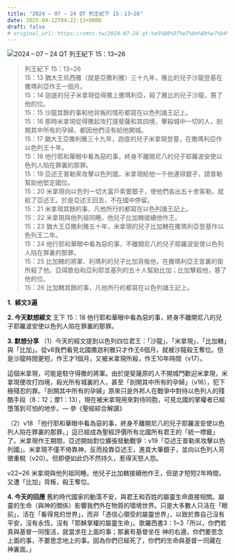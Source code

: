```yaml
---
title: "2024 – 07 – 24 QT 列王紀下 15：13~26"
date: 2025-04-12T04:22:13+0800
draft: false
# original_url: https://cmtc.tw/2024-07-24-qt-%e5%88%97%e7%8e%8b%e7%b4%80%e4%b8%8b-15%ef%bc%9a1326
---
```


![2024 – 07 – 24 QT 列王紀下 15：13\~26](/images/qt.jpg  "2024 – 07 – 24 QT 列王紀下 15：13\~26")

> 列王紀下 15：13\~26  
> 15：13 猶大王烏西雅（就是亞撒利雅）三十九年，雅比的兒子沙龍登基在撒瑪利亞作王一個月。  
> 15：14 迦底的兒子米拿現從得撒上撒瑪利亞，殺了雅比的兒子沙龍，篡了他的位。  
> 15：15 沙龍其餘的事和他背叛的情形都寫在以色列諸王記上。  
> 15：16 那時米拿現從得撒起攻打提斐薩和其四境，擊殺城中一切的人，剖開其中所有的孕婦，都因他們沒有給他開城。  
> 15：17 猶大王亞撒利雅三十九年，迦底的兒子米拿現登基，在撒瑪利亞作以色列王十年。  
> 15：18 他行耶和華眼中看為惡的事，終身不離開尼八的兒子耶羅波安使以色列人陷在罪裏的那罪。  
> 15：19 亞述王普勒來攻擊以色列國，米拿現給他一千他連得銀子，請普勒幫助他堅定國位。  
> 15：20 米拿現向以色列一切大富戶索要銀子，使他們各出五十舍客勒，就給了亞述王。於是亞述王回去，不在國中停留。  
> 15：21 米拿現其餘的事，凡他所行的都寫在以色列諸王記上。  
> 15：22 米拿現與他列祖同睡。他兒子比加轄接續他作王。  
> 15：23 猶大王亞撒利雅五十年，米拿現的兒子比加轄在撒瑪利亞登基作以色列王二年。  
> 15：24 他行耶和華眼中看為惡的事，不離開尼八的兒子耶羅波安使以色列人陷在罪裏的那罪。  
> 15：25 比加轄的將軍、利瑪利的兒子比加背叛他，在撒瑪利亞王宮裏的衛所殺了他。亞珥歌伯和亞利耶並基列的五十人幫助比加；比加擊殺他，篡了他的位。  
> 15：26 比加轄其餘的事，凡他所行的都寫在以色列諸王記上。

**1.  經文3遍**

**2. 今天默想經文**
王下 15：18 他行耶和華眼中看為惡的事，終身不離開尼八的兒子耶羅波安使以色列人陷在罪裏的那罪。

**3. 默想分享**
（1）今天的經文提到以色列四位君王：「沙龍」、「米拿現」、「比加轄」與「比加」。從v8我們看見北國撒迦利雅只才作王6個月，就被沙龍殺王奪位。但是沙龍時間更短，作王才1個月，又被米拿現所殺，作王10年時間（v17）。

這個米拿現，可能是駐守得撒的將軍。由於提斐薩原的人不開城門歡迎米拿現，米拿現便攻打四境，殺光所有城裏的人，甚至「剖開其中所有的孕婦」（v16），犯下極殘忍的罪。「剖開其中所有的孕婦」原來只是外邦人在戰爭中對待以色列人的殘酷手段（8：12；摩1：13），現在被米拿現用來對待同胞，可見北國的掌權者已經墮落到可怕的地步。— 參《聖經綜合解讀》

（2）v18 「他行耶和華眼中看為惡的事，終身不離開尼八的兒子耶羅波安使以色列人陷在罪裏的那罪。」這已經成為聖經評價所有北國所有君王的「統一標籤」了。米拿現作王期間，亞述開始對位擴張發動戰爭：v19「亞述王普勒來攻擊以色列國」。米拿現不僅不倚靠神，反而投靠亞述王，進貢大筆銀子，並向以色列人苛徵重稅（v20）。但即便如此仍不然持久，惹得天怒人怨。

v22\~26 米拿現與他列祖同睡。他兒子比加轄接續他作王，但是才短短2年時間，又遭「比加」背叛，殺王奪位。

**4. 今天的回應**
舊約時代國家的動蕩不安，與君王和百姓的屬靈生命直接相關。屬靈的生命（與神的關係）影響我們外在物質的環境世界。只是大多數人只活在「眼前」，活在「看得見的世界」，而非「憑信心領受的屬靈世界」，以致於靠自己沒有平安，沒有永恆，沒有「耶穌掌權的屬靈生命」。歌羅西書3：1\~3「所以，你們若真與基督一同復活，就當求在上面的事；那裏有基督坐在 神的右邊。你們要思念上面的事，不要思念地上的事。因為你們已經死了，你們的生命與基督一同藏在 神裏面。」
